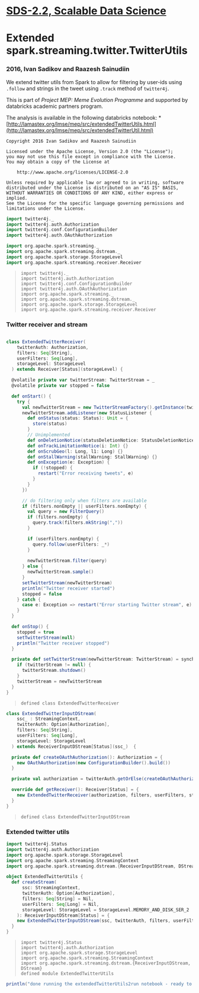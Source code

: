 [SDS-2.2, Scalable Data Science](https://lamastex.github.io/scalable-data-science/sds/2/2/)
===========================================================================================

Extended spark.streaming.twitter.TwitterUtils
=============================================

### 2016, Ivan Sadikov and Raazesh Sainudiin

We extend twitter utils from Spark to allow for filtering by user-ids using `.follow` and strings in the tweet using `.track` method of `twitter4j`.

This is part of *Project MEP: Meme Evolution Programme* and supported by databricks academic partners program.

The analysis is available in the following databricks notebook:
\* [http://lamastex.org/lmse/mep/src/extendedTwitterUtils.html](http://lamastex.org/lmse/mep/src/extendedTwitterUtil.html)

    Copyright 2016 Ivan Sadikov and Raazesh Sainudiin

    Licensed under the Apache License, Version 2.0 (the "License");
    you may not use this file except in compliance with the License.
    You may obtain a copy of the License at

        http://www.apache.org/licenses/LICENSE-2.0

    Unless required by applicable law or agreed to in writing, software
    distributed under the License is distributed on an "AS IS" BASIS,
    WITHOUT WARRANTIES OR CONDITIONS OF ANY KIND, either express or implied.
    See the License for the specific language governing permissions and
    limitations under the License.

``` scala
import twitter4j._
import twitter4j.auth.Authorization
import twitter4j.conf.ConfigurationBuilder
import twitter4j.auth.OAuthAuthorization

import org.apache.spark.streaming._
import org.apache.spark.streaming.dstream._
import org.apache.spark.storage.StorageLevel
import org.apache.spark.streaming.receiver.Receiver
```

>     import twitter4j._
>     import twitter4j.auth.Authorization
>     import twitter4j.conf.ConfigurationBuilder
>     import twitter4j.auth.OAuthAuthorization
>     import org.apache.spark.streaming._
>     import org.apache.spark.streaming.dstream._
>     import org.apache.spark.storage.StorageLevel
>     import org.apache.spark.streaming.receiver.Receiver

### Twitter receiver and stream

``` scala

class ExtendedTwitterReceiver(
    twitterAuth: Authorization,
    filters: Seq[String],
    userFilters: Seq[Long],
    storageLevel: StorageLevel
  ) extends Receiver[Status](storageLevel) {

  @volatile private var twitterStream: TwitterStream = _
  @volatile private var stopped = false

  def onStart() {
    try {
      val newTwitterStream = new TwitterStreamFactory().getInstance(twitterAuth)
      newTwitterStream.addListener(new StatusListener {
        def onStatus(status: Status): Unit = {
          store(status)
        }
        // Unimplemented
        def onDeletionNotice(statusDeletionNotice: StatusDeletionNotice) {}
        def onTrackLimitationNotice(i: Int) {}
        def onScrubGeo(l: Long, l1: Long) {}
        def onStallWarning(stallWarning: StallWarning) {}
        def onException(e: Exception) {
          if (!stopped) {
            restart("Error receiving tweets", e)
          }
        }
      })

      // do filtering only when filters are available
      if (filters.nonEmpty || userFilters.nonEmpty) {
        val query = new FilterQuery()
        if (filters.nonEmpty) {
          query.track(filters.mkString(","))
        }

        if (userFilters.nonEmpty) {
          query.follow(userFilters: _*)
        }
        
        newTwitterStream.filter(query)
      } else {
        newTwitterStream.sample()
      }
      setTwitterStream(newTwitterStream)
      println("Twitter receiver started")
      stopped = false
    } catch {
      case e: Exception => restart("Error starting Twitter stream", e)
    }
  }

  def onStop() {
    stopped = true
    setTwitterStream(null)
    println("Twitter receiver stopped")
  }

  private def setTwitterStream(newTwitterStream: TwitterStream) = synchronized {
    if (twitterStream != null) {
      twitterStream.shutdown()
    }
    twitterStream = newTwitterStream
  }
}
```

>     defined class ExtendedTwitterReceiver

``` scala
class ExtendedTwitterInputDStream(
    ssc_ : StreamingContext,
    twitterAuth: Option[Authorization],
    filters: Seq[String],
    userFilters: Seq[Long],
    storageLevel: StorageLevel
  ) extends ReceiverInputDStream[Status](ssc_)  {

  private def createOAuthAuthorization(): Authorization = {
    new OAuthAuthorization(new ConfigurationBuilder().build())
  }

  private val authorization = twitterAuth.getOrElse(createOAuthAuthorization())

  override def getReceiver(): Receiver[Status] = {
    new ExtendedTwitterReceiver(authorization, filters, userFilters, storageLevel)
  }
}
```

>     defined class ExtendedTwitterInputDStream

### Extended twitter utils

``` scala
import twitter4j.Status
import twitter4j.auth.Authorization
import org.apache.spark.storage.StorageLevel
import org.apache.spark.streaming.StreamingContext
import org.apache.spark.streaming.dstream.{ReceiverInputDStream, DStream}

object ExtendedTwitterUtils {
  def createStream(
      ssc: StreamingContext,
      twitterAuth: Option[Authorization],
      filters: Seq[String] = Nil,
      userFilters: Seq[Long] = Nil,
      storageLevel: StorageLevel = StorageLevel.MEMORY_AND_DISK_SER_2
    ): ReceiverInputDStream[Status] = {
    new ExtendedTwitterInputDStream(ssc, twitterAuth, filters, userFilters, storageLevel)
  }
}
```

>     import twitter4j.Status
>     import twitter4j.auth.Authorization
>     import org.apache.spark.storage.StorageLevel
>     import org.apache.spark.streaming.StreamingContext
>     import org.apache.spark.streaming.dstream.{ReceiverInputDStream, DStream}
>     defined module ExtendedTwitterUtils

``` scala
println("done running the extendedTwitterUtils2run notebook - ready to stream from twitter")
```